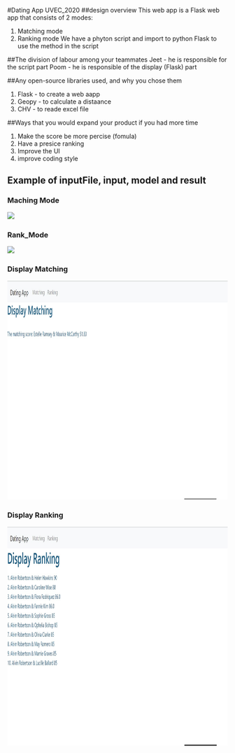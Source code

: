 #Dating App UVEC_2020
##design overview
This web app is a Flask web app that consists of 2 modes:
1. Matching mode
2. Ranking mode
We have a phyton script and import to python Flask to use the method in the script

##The division of labour among your teammates
Jeet - he is responsible for the script part
Poom - he is responsible of the display (Flask) part

##Any open-source libraries used, and why you chose them
1. Flask - to create a web aapp
2. Geopy - to calculate a distaance
3. CHV - to reade excel file

##Ways that you would expand your product if you had more time
1. Make the score be more percise (fomula)
2. Have a presice ranking
2. Improve the UI
3. improve coding style

## Example of inputFile, input, model and result

### Maching Mode
<img src="images/maching_mode.jpg" height=500>
 
### Rank_Mode
<img src="images/rank_mode.jpg" height=500>

### Display Matching
<img src="images/display_matching.jpg" height=500>

### Display Ranking
<img src="images/display_ranking.jpg" height=500>

 

